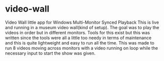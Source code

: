 # video-wall
Video Wall little app for Windows Multi-Monitor Synced Playback
This is live and running in a museum video wall(kind of setup). The goal was to play the videos in order but in different monitors. Tools for this exist but this was written since the tools were all a little too needy in terms of maintenance and this is quite lightweight and easy to run all the time. This was made to run 8 videos moving across monitors with a video running on loop while the necessary input to start the show was given.
